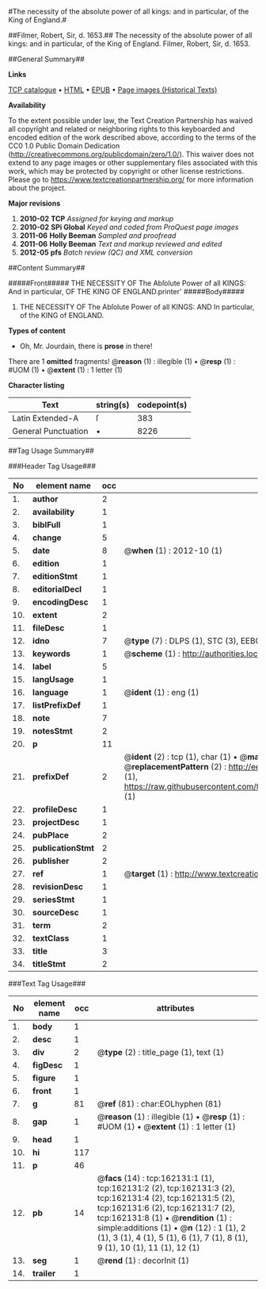#The necessity of the absolute power of all kings: and in particular, of the King of England.#

##Filmer, Robert, Sir, d. 1653.##
The necessity of the absolute power of all kings: and in particular, of the King of England.
Filmer, Robert, Sir, d. 1653.

##General Summary##

**Links**

[TCP catalogue](http://www.ota.ox.ac.uk/tcp/)  • 
[HTML](http://tei.it.ox.ac.uk/tcp/Texts-HTML/free/A85/A85295.html)  • 
[EPUB](http://tei.it.ox.ac.uk/tcp/Texts-EPUB/free/A85/A85295.epub) • 
[Page images (Historical Texts)](https://historicaltexts.jisc.ac.uk/eebo-99862490e)

**Availability**

To the extent possible under law, the Text Creation Partnership has waived all copyright and related or neighboring rights to this keyboarded and encoded edition of the work described above, according to the terms of the CC0 1.0 Public Domain Dedication (http://creativecommons.org/publicdomain/zero/1.0/). This waiver does not extend to any page images or other supplementary files associated with this work, which may be protected by copyright or other license restrictions. Please go to https://www.textcreationpartnership.org/ for more information about the project.

**Major revisions**

1. __2010-02__ __TCP__ *Assigned for keying and markup*
1. __2010-02__ __SPi Global__ *Keyed and coded from ProQuest page images*
1. __2011-06__ __Holly Beeman__ *Sampled and proofread*
1. __2011-06__ __Holly Beeman__ *Text and markup reviewed and edited*
1. __2012-05__ __pfs__ *Batch review (QC) and XML conversion*

##Content Summary##

#####Front#####
THE NECESSITY OF The Abſolute Power of all KINGS: And in particular, OF THE KING OF ENGLAND.printer'
#####Body#####

1. THE NECESSITY OF The Abſolute Power of all KINGS: AND In particular, of the KING of ENGLAND.

**Types of content**

  * Oh, Mr. Jourdain, there is **prose** in there!

There are 1 **omitted** fragments! 
 @__reason__ (1) : illegible (1)  •  @__resp__ (1) : #UOM (1)  •  @__extent__ (1) : 1 letter (1)

**Character listing**


|Text|string(s)|codepoint(s)|
|---|---|---|
|Latin Extended-A|ſ|383|
|General Punctuation|•|8226|

##Tag Usage Summary##

###Header Tag Usage###

|No|element name|occ|attributes|
|---|---|---|---|
|1.|__author__|2||
|2.|__availability__|1||
|3.|__biblFull__|1||
|4.|__change__|5||
|5.|__date__|8| @__when__ (1) : 2012-10 (1)|
|6.|__edition__|1||
|7.|__editionStmt__|1||
|8.|__editorialDecl__|1||
|9.|__encodingDesc__|1||
|10.|__extent__|2||
|11.|__fileDesc__|1||
|12.|__idno__|7| @__type__ (7) : DLPS (1), STC (3), EEBO-CITATION (1), PROQUEST (1), VID (1)|
|13.|__keywords__|1| @__scheme__ (1) : http://authorities.loc.gov/ (1)|
|14.|__label__|5||
|15.|__langUsage__|1||
|16.|__language__|1| @__ident__ (1) : eng (1)|
|17.|__listPrefixDef__|1||
|18.|__note__|7||
|19.|__notesStmt__|2||
|20.|__p__|11||
|21.|__prefixDef__|2| @__ident__ (2) : tcp (1), char (1)  •  @__matchPattern__ (2) : ([0-9\-]+):([0-9IVX]+) (1), (.+) (1)  •  @__replacementPattern__ (2) : http://eebo.chadwyck.com/downloadtiff?vid=$1&page=$2 (1), https://raw.githubusercontent.com/textcreationpartnership/Texts/master/tcpchars.xml#$1 (1)|
|22.|__profileDesc__|1||
|23.|__projectDesc__|1||
|24.|__pubPlace__|2||
|25.|__publicationStmt__|2||
|26.|__publisher__|2||
|27.|__ref__|1| @__target__ (1) : http://www.textcreationpartnership.org/docs/. (1)|
|28.|__revisionDesc__|1||
|29.|__seriesStmt__|1||
|30.|__sourceDesc__|1||
|31.|__term__|2||
|32.|__textClass__|1||
|33.|__title__|3||
|34.|__titleStmt__|2||


###Text Tag Usage###

|No|element name|occ|attributes|
|---|---|---|---|
|1.|__body__|1||
|2.|__desc__|1||
|3.|__div__|2| @__type__ (2) : title_page (1), text (1)|
|4.|__figDesc__|1||
|5.|__figure__|1||
|6.|__front__|1||
|7.|__g__|81| @__ref__ (81) : char:EOLhyphen (81)|
|8.|__gap__|1| @__reason__ (1) : illegible (1)  •  @__resp__ (1) : #UOM (1)  •  @__extent__ (1) : 1 letter (1)|
|9.|__head__|1||
|10.|__hi__|117||
|11.|__p__|46||
|12.|__pb__|14| @__facs__ (14) : tcp:162131:1 (1), tcp:162131:2 (2), tcp:162131:3 (2), tcp:162131:4 (2), tcp:162131:5 (2), tcp:162131:6 (2), tcp:162131:7 (2), tcp:162131:8 (1)  •  @__rendition__ (1) : simple:additions (1)  •  @__n__ (12) : 1 (1), 2 (1), 3 (1), 4 (1), 5 (1), 6 (1), 7 (1), 8 (1), 9 (1), 10 (1), 11 (1), 12 (1)|
|13.|__seg__|1| @__rend__ (1) : decorInit (1)|
|14.|__trailer__|1||

